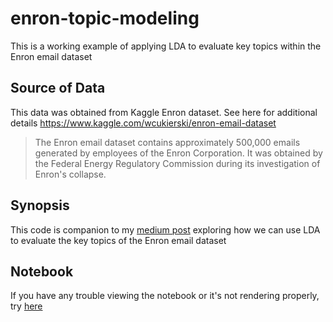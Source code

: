 # enron-topic-modeling
This is a working example of applying LDA to evaluate key topics within the Enron email dataset

## Source of Data
This data was obtained from Kaggle Enron dataset. See here for additional details https://www.kaggle.com/wcukierski/enron-email-dataset

> The Enron email dataset contains approximately 500,000 emails generated by employees of the Enron Corporation. It was obtained by the Federal Energy Regulatory Commission during its investigation of Enron's collapse.

## Synopsis
This code is companion to my [medium post](https://medium.com/@ShoReason/nlp-with-lda-analyzing-topics-in-the-enron-email-dataset-20326b7ae36f) exploring how we can use LDA to evaluate the key topics of the Enron email dataset

## Notebook
If you have any trouble viewing the notebook or it's not rendering properly, try [here](https://nbviewer.jupyter.org/github/shoreason/enron-topic-modeling/blob/master/enron_lda.ipynb)
